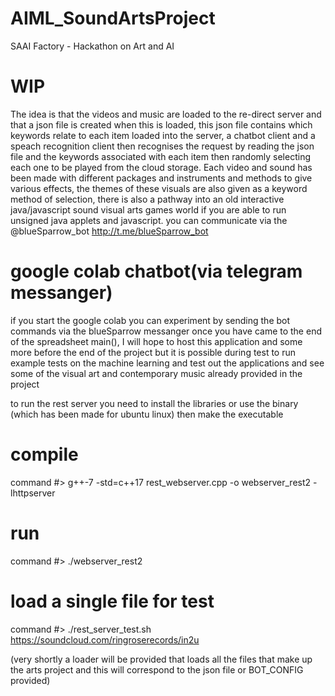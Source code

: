 # AIML_SoundArtsProject
SAAI Factory - Hackathon on Art and AI

WIP
====
The idea is that the videos and music are loaded to the re-direct server and that a json file is created when this is loaded, this json file contains which keywords relate to each item loaded into the server, a chatbot client and a speach recognition client then recognises the request by reading the json file and the keywords associated with each item then randomly selecting each one to be played from the cloud storage. Each video and sound has been made with different packages and instruments and methods to give various effects, the themes of these visuals are also given as a keyword method of selection, there is also a pathway into an old interactive java/javascript sound visual arts games world if you are able to run unsigned java applets and javascript.
you can communicate via the @blueSparrow_bot http://t.me/blueSparrow_bot

google colab chatbot(via telegram messanger)
===========================================
if you start the google colab you can experiment by sending the bot commands via the blueSparrow messanger once you have came to the end of the spreadsheet main(), I will hope to host this application and some more before the end of the project but it is possible during test to run example tests on the machine learning and test out the applications and see some of the visual art and contemporary music already provided in the project

to run the rest server you need to install the libraries or use the binary (which has been made for ubuntu linux) then make the executable

compile
=======
command #> g++-7 -std=c++17 rest_webserver.cpp -o webserver_rest2 -lhttpserver

run
======
command #>  ./webserver_rest2

load a single file for test
===========================
command #> ./rest_server_test.sh https://soundcloud.com/ringroserecords/in2u

(very shortly a loader will be provided that loads all the files that make up the arts project and this will correspond to the json file or BOT_CONFIG provided) 
